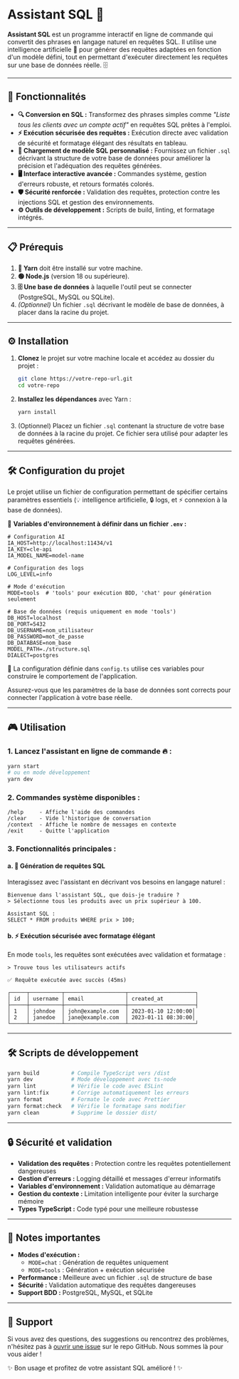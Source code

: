 # Assistant SQL 🚀

**Assistant SQL** est un programme interactif en ligne de commande qui convertit des phrases en langage naturel en requêtes SQL. Il utilise une intelligence artificielle 🤖 pour générer des requêtes adaptées en fonction d'un modèle défini, tout en permettant d'exécuter directement les requêtes sur une base de données réelle. 🗄️

---

## 🌟 Fonctionnalités

- **🔍 Conversion en SQL :** Transformez des phrases simples comme *"Liste tous les clients avec un compte actif"* en requêtes SQL prêtes à l'emploi.
- **⚡ Exécution sécurisée des requêtes :** Exécution directe avec validation de sécurité et formatage élégant des résultats en tableau.
- **📄 Chargement de modèle SQL personnalisé :** Fournissez un fichier `.sql` décrivant la structure de votre base de données pour améliorer la précision et l'adéquation des requêtes générées.
- **🖥️ Interface interactive avancée :** Commandes système, gestion d'erreurs robuste, et retours formatés colorés.
- **🛡️ Sécurité renforcée :** Validation des requêtes, protection contre les injections SQL et gestion des environnements.
- **⚙️ Outils de développement :** Scripts de build, linting, et formatage intégrés.

---

## 📋 Prérequis

1. **🥯 Yarn** doit être installé sur votre machine.
2. **🟢 Node.js** (version 18 ou supérieure).
3. **🗄️ Une base de données** à laquelle l'outil peut se connecter (PostgreSQL, MySQL ou SQLite).
4. *(Optionnel)* Un fichier `.sql` décrivant le modèle de base de données, à placer dans la racine du projet.

---

## ⚙️ Installation

1. **Clonez** le projet sur votre machine locale et accédez au dossier du projet :

   ```bash
   git clone https://votre-repo-url.git
   cd votre-repo
   ```

2. **Installez les dépendances** avec Yarn :

   ```bash
   yarn install
   ```

3. (Optionnel) Placez un fichier `.sql` contenant la structure de votre base de données à la racine du projet. Ce fichier sera utilisé pour adapter les requêtes générées.

---

## 🛠️ Configuration du projet

Le projet utilise un fichier de configuration permettant de spécifier certains paramètres essentiels (💡 intelligence artificielle, 🔒 logs, et ⚡ connexion à la base de données).

📄 **Variables d'environnement à définir dans un fichier `.env` :**

```plaintext
# Configuration AI
IA_HOST=http://localhost:11434/v1
IA_KEY=cle-api
IA_MODEL_NAME=model-name

# Configuration des logs
LOG_LEVEL=info

# Mode d'exécution
MODE=tools  # 'tools' pour exécution BDD, 'chat' pour génération seulement

# Base de données (requis uniquement en mode 'tools')
DB_HOST=localhost
DB_PORT=5432
DB_USERNAME=nom_utilisateur
DB_PASSWORD=mot_de_passe
DB_DATABASE=nom_base
MODEL_PATH=./structure.sql
DIALECT=postgres
```

🔧 La configuration définie dans `config.ts` utilise ces variables pour construire le comportement de l'application.

Assurez-vous que les paramètres de la base de données sont corrects pour connecter l'application à votre base réelle.

---

## 🎮 Utilisation

### 1. Lancez l'assistant en ligne de commande 🔥 :

```bash
yarn start
# ou en mode développement
yarn dev
```

### 2. Commandes système disponibles :

```text
/help     - Affiche l'aide des commandes
/clear    - Vide l'historique de conversation
/context  - Affiche le nombre de messages en contexte
/exit     - Quitte l'application
```

### 3. Fonctionnalités principales :

#### a. 📝 **Génération de requêtes SQL**
Interagissez avec l'assistant en décrivant vos besoins en langage naturel :

```text
Bienvenue dans l'assistant SQL, que dois-je traduire ?
> Sélectionne tous les produits avec un prix supérieur à 100.

Assistant SQL :
SELECT * FROM produits WHERE prix > 100;
```

#### b. ⚡ **Exécution sécurisée avec formatage élégant**
En mode `tools`, les requêtes sont exécutées avec validation et formatage :

```text
> Trouve tous les utilisateurs actifs

✅ Requête exécutée avec succès (45ms)

┌─────┬──────────┬───────────────────┬─────────────────────┐
│ id  │ username │ email             │ created_at          │
├─────┼──────────┼───────────────────┼─────────────────────┤
│ 1   │ johndoe  │ john@example.com  │ 2023-01-10 12:00:00│
│ 2   │ janedoe  │ jane@example.com  │ 2023-01-11 08:30:00│
└─────┴──────────┴───────────────────┴─────────────────────┘
```

---

## 🛠️ Scripts de développement

```bash
yarn build          # Compile TypeScript vers /dist
yarn dev            # Mode développement avec ts-node
yarn lint           # Vérifie le code avec ESLint
yarn lint:fix       # Corrige automatiquement les erreurs
yarn format         # Formate le code avec Prettier
yarn format:check   # Vérifie le formatage sans modifier
yarn clean          # Supprime le dossier dist/
```

---

## 🔒 Sécurité et validation

- **Validation des requêtes :** Protection contre les requêtes potentiellement dangereuses
- **Gestion d'erreurs :** Logging détaillé et messages d'erreur informatifs
- **Variables d'environnement :** Validation automatique au démarrage
- **Gestion du contexte :** Limitation intelligente pour éviter la surcharge mémoire
- **Types TypeScript :** Code typé pour une meilleure robustesse

---

## 📌 Notes importantes

- **Modes d'exécution :** 
  - `MODE=chat` : Génération de requêtes uniquement
  - `MODE=tools` : Génération + exécution sécurisée
- **Performance :** Meilleure avec un fichier `.sql` de structure de base
- **Sécurité :** Validation automatique des requêtes dangereuses
- **Support BDD :** PostgreSQL, MySQL, et SQLite

---

## 🤝 Support

Si vous avez des questions, des suggestions ou rencontrez des problèmes, n'hésitez pas à [ouvrir une issue](https://github.com) sur le repo GitHub. Nous sommes là pour vous aider !

✨ Bon usage et profitez de votre assistant SQL amélioré ! ✨